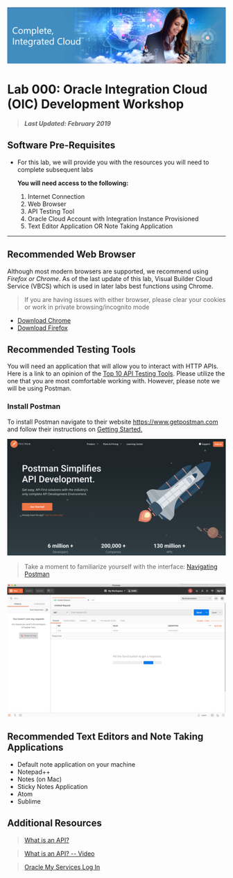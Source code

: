 <img class="float-right" src="images/j2c-logo.png">

#  **Lab 000: Oracle Integration Cloud (OIC) Development Workshop** 

> ***Last Updated: February 2019***

## **Software Pre-Requisites**
* For this lab, we will provide you with the resources you will need to complete subsequent labs

    **You will need access to the following:**

    1. Internet Connection
    2. Web Browser
    3. API Testing Tool
    4. Oracle Cloud Account with Integration Instance Provisioned
    5. Text Editor Application OR Note Taking Application

---

## **Recommended Web Browser**
Although most modern browsers are supported, we recommend using *Firefox or Chrome*. As of the last update of this lab, Visual Builder Cloud Service (VBCS) which is used in later labs best functions using Chrome.  
>If you are having issues with either browser, please clear your cookies or work in private browsing/incognito mode

- [Download Chrome](https://www.google.com/chrome/)  
- [Download Firefox](https://www.mozilla.org/firefox)

## **Recommended Testing Tools**
You will need an application that will allow you to interact with HTTP APIs.  
Here is a link to an opinion of the [Top 10 API Testing Tools](https://medium.com/@alicealdaine/top-10-api-testing-tools-rest-soap-services-5395cb03cfa9). Please utilize the one that you are most comfortable working with. However, please note we will be using Postman.

### **Install Postman**

To install Postman navigate to their website <https://www.getpostman.com> and follow their instructions on [Getting Started.](https://learning.getpostman.com/getting-started/)

![](images/studentguide/postmanImage01.png)

 > Take a moment to familiarize yourself with the interface: [Navigating Postman](https://learning.getpostman.com/docs/postman/launching_postman/navigating_postman)

![](images/studentguide/postmanImage02.png)

## **Recommended Text Editors and Note Taking Applications**
- Default note application on your machine
- Notepad++
- Notes (on Mac) 
- Sticky Notes Application
- Atom
- Sublime

## **Additional Resources**
 > [What is an API?](https://www.google.com/search?q=what%27s+an+api&spell=1&sa=X&ved=0ahUKEwj2v7yA7KLgAhXdFzQIHazAADsQBQgpKAA&biw=1440&bih=798&dpr=2)

 > [What is an API? -- Video](https://youtu.be/IAFN2UzN784)

 > [Oracle My Services Log In](https://cloud.oracle.com/en_US/sign-in)